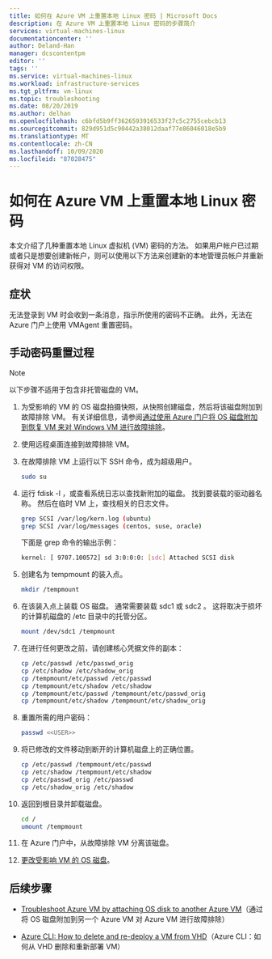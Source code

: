 ```yaml
---
title: 如何在 Azure VM 上重置本地 Linux 密码 | Microsoft Docs
description: 在 Azure VM 上重置本地 Linux 密码的步骤简介
services: virtual-machines-linux
documentationcenter: ''
author: Deland-Han
manager: dcscontentpm
editor: ''
tags: ''
ms.service: virtual-machines-linux
ms.workload: infrastructure-services
ms.tgt_pltfrm: vm-linux
ms.topic: troubleshooting
ms.date: 08/20/2019
ms.author: delhan
ms.openlocfilehash: c6bfd5b9ff3626593916533f27c5c2755cebcb13
ms.sourcegitcommit: 829d951d5c90442a38012daaf77e86046018e5b9
ms.translationtype: MT
ms.contentlocale: zh-CN
ms.lasthandoff: 10/09/2020
ms.locfileid: "87028475"
---
```

# <a name="how-to-reset-local-linux-password-on-azure-vms"></a>如何在 Azure VM 上重置本地 Linux 密码

本文介绍了几种重置本地 Linux 虚拟机 (VM) 密码的方法。 如果用户帐户已过期或者只是想要创建新帐户，则可以使用以下方法来创建新的本地管理员帐户并重新获得对 VM 的访问权限。

## <a name="symptoms"></a>症状

无法登录到 VM 时会收到一条消息，指示所使用的密码不正确。 此外，无法在 Azure 门户上使用 VMAgent 重置密码。

## <a name="manual-password-reset-procedure"></a>手动密码重置过程

> [!NOTE]
> 以下步骤不适用于包含非托管磁盘的 VM。

1. 为受影响的 VM 的 OS 磁盘拍摄快照，从快照创建磁盘，然后将该磁盘附加到故障排除 VM。 有关详细信息，请参阅[通过使用 Azure 门户将 OS 磁盘附加到恢复 VM 来对 Windows VM 进行故障排除](troubleshoot-recovery-disks-portal-linux.md)。

2. 使用远程桌面连接到故障排除 VM。

3.  在故障排除 VM 上运行以下 SSH 命令，成为超级用户。

    ```bash
    sudo su
    ```

4.  运行 fdisk -l  ，或查看系统日志以查找新附加的磁盘。 找到要装载的驱动器名称。 然后在临时 VM 上，查找相关的日志文件。

    ```bash
    grep SCSI /var/log/kern.log (ubuntu)
    grep SCSI /var/log/messages (centos, suse, oracle)
    ```

    下面是 grep 命令的输出示例：

    ```bash
    kernel: [ 9707.100572] sd 3:0:0:0: [sdc] Attached SCSI disk
    ```

5.  创建名为 tempmount  的装入点。

    ```bash
    mkdir /tempmount
    ```

6.  在该装入点上装载 OS 磁盘。 通常需要装载 sdc1  或 sdc2  。 这将取决于损坏的计算机磁盘的 /etc  目录中的托管分区。

    ```bash
    mount /dev/sdc1 /tempmount
    ```

7.  在进行任何更改之前，请创建核心凭据文件的副本：

    ```bash
    cp /etc/passwd /etc/passwd_orig    
    cp /etc/shadow /etc/shadow_orig    
    cp /tempmount/etc/passwd /etc/passwd
    cp /tempmount/etc/shadow /etc/shadow 
    cp /tempmount/etc/passwd /tempmount/etc/passwd_orig
    cp /tempmount/etc/shadow /tempmount/etc/shadow_orig
    ```

8.  重置所需的用户密码：

    ```bash
    passwd <<USER>> 
    ```

9.  将已修改的文件移动到断开的计算机磁盘上的正确位置。

    ```bash
    cp /etc/passwd /tempmount/etc/passwd
    cp /etc/shadow /tempmount/etc/shadow
    cp /etc/passwd_orig /etc/passwd
    cp /etc/shadow_orig /etc/shadow
    ```

10. 返回到根目录并卸载磁盘。

    ```bash
    cd /
    umount /tempmount
    ```

11. 在 Azure 门户中，从故障排除 VM 分离该磁盘。

12. [更改受影响 VM 的 OS 磁盘](troubleshoot-recovery-disks-portal-linux.md#swap-the-os-disk-for-the-vm)。

## <a name="next-steps"></a>后续步骤

* [Troubleshoot Azure VM by attaching OS disk to another Azure VM](https://social.technet.microsoft.com/wiki/contents/articles/18710.troubleshoot-azure-vm-by-attaching-os-disk-to-another-azure-vm.aspx)（通过将 OS 磁盘附加到另一个 Azure VM 对 Azure VM 进行故障排除）

* [Azure CLI: How to delete and re-deploy a VM from VHD](/archive/blogs/linuxonazure/azure-cli-how-to-delete-and-re-deploy-a-vm-from-vhd)（Azure CLI：如何从 VHD 删除和重新部署 VM）
